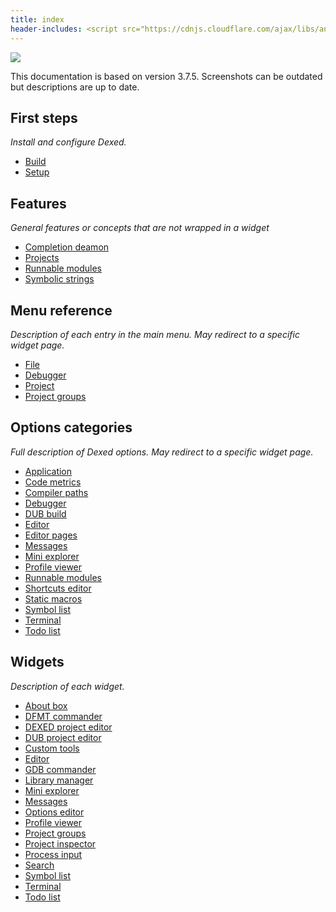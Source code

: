 ```yaml
---
title: index
header-includes: <script src="https://cdnjs.cloudflare.com/ajax/libs/anchor-js/4.2.2/anchor.min.js"></script>
---
```


![](img/coedit_kde4_thumb.png)

This documentation is based on version 3.7.5.
Screenshots can be outdated but descriptions are up to date.

## First steps

_Install and configure Dexed._

* [Build](build.html)
* [Setup](setup.html)

## Features

_General features or concepts that are not wrapped in a widget_

* [Completion deamon](features_dcd.html)
* [Projects](features_projects.html)
* [Runnable modules](features_runnables.html)
* [Symbolic strings](features_symbolic_strings.html)

## Menu reference

_Description of each entry in the main menu. May redirect to a specific widget page._

* [File](menu_file.html)
* [Debugger](widgets_gdb_commander.html)
* [Project](features_projects.html)
* [Project groups](widgets_project_groups.html)

## Options categories

_Full description of Dexed options. May redirect to a specific widget page._

* [Application](options_application.html)
* [Code metrics](options_code_metrics.html)
* [Compiler paths](options_compilers_paths.html)
* [Debugger](widgets_gdb_commander.html)
* [DUB build](options_dub_build.html)
* [Editor](widgets_editor.html)
* [Editor pages](options_editor_pages.html)
* [Messages](widgets_messages.html)
* [Mini explorer](widgets_mini_explorer.html)
* [Profile viewer](widgets_profile_viewer.html)
* [Runnable modules](features_runnables.html)
* [Shortcuts editor](options_shortcuts_editor.html)
* [Static macros](widgets_editor.html)
* [Symbol list](widgets_symbol_list.html)
* [Terminal](widgets_terminal.html)
* [Todo list](widgets_todo_list.html)

## Widgets

_Description of each widget._

* [About box](widgets_about.html)
* [DFMT commander](widgets_dfmt_commander.html)
* [DEXED project editor](widgets_dexed_project_editor.html)
* [DUB project editor](widgets_dub_project_editor.html)
* [Custom tools](widgets_custom_tools.html)
* [Editor](widgets_editor.html)
* [GDB commander](widgets_gdb_commander.html)
* [Library manager](widgets_library_manager.html)
* [Mini explorer](widgets_mini_explorer.html)
* [Messages](widgets_messages.html)
* [Options editor](widgets_options_editor.html)
* [Profile viewer](widgets_profile_viewer.html)
* [Project groups](widgets_project_groups.html)
* [Project inspector](widgets_project_inspector.html)
* [Process input](widgets_process_input.html)
* [Search](widgets_search.html)
* [Symbol list](widgets_symbol_list.html)
* [Terminal](widgets_terminal.html)
* [Todo list](widgets_todo_list.html)

<script>anchors.add();</script>
